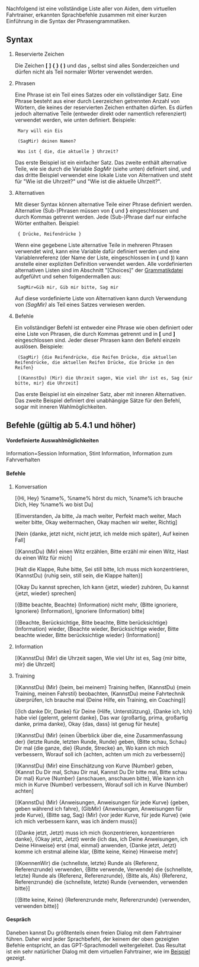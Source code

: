 Nachfolgend ist eine vollständige Liste aller von Aiden, dem virtuellen Fahrtrainer, erkannten Sprachbefehle zusammen mit einer kurzen Einführung in die Syntax der Phrasengrammatiken.

## Syntax

1. Reservierte Zeichen

   Die Zeichen **[**  **]**  **{**  **}**  **(**  **)** und das **,** selbst sind alles Sonderzeichen und dürfen nicht als Teil normaler Wörter verwendet werden.
   
2. Phrasen

   Eine Phrase ist ein Teil eines Satzes oder ein vollständiger Satz. Eine Phrase besteht aus einer durch Leerzeichen getrennten Anzahl von Wörtern, die keines der reservierten Zeichen enthalten dürfen. Es dürfen jedoch alternative Teile (entweder direkt oder namentlich referenziert) verwendet werden, wie unten definiert. Beispiele:
   
		Mary will ein Eis

		(SagMir) deinen Namen?

		Was ist { die, die aktuelle } Uhrzeit?

   Das erste Beispiel ist ein einfacher Satz. Das zweite enthält alternative Teile, wie sie durch die Variable *SagMir* (siehe unten) definiert sind, und das dritte Beispiel verwendet eine lokale Liste von Alternativen und steht für "Wie ist die Uhrzeit?" und "Wie ist die aktuelle Uhrzeit?".


3. Alternativen

   Mit dieser Syntax können alternative Teile einer Phrase definiert werden. Alternative (Sub-)Phrasen müssen von **{** und **}** eingeschlossen und durch Kommas getrennt werden. Jede (Sub-)Phrase darf nur einfache Wörter enthalten. Beispiel:
   
		{ Drücke, Reifendrücke }

   Wenn eine gegebene Liste alternative Teile in mehreren Phrasen verwendet wird, kann eine Variable dafür definiert werden und eine Variablenreferenz (der Name der Liste, eingeschlossen in **(** und **)**) kann anstelle einer expliziten Definition verwendet werden. Alle vordefinierten alternativen Listen sind im Abschnitt "[Choices]" der [Grammatikdatei](https://github.com/SeriousOldMan/Simulator-Controller/blob/main/Sources/Assistants/Grammars/Race%20Engineer.grammars.de) aufgeführt und sehen folgendermaßen aus:

		SagMir=Gib mir, Gib mir bitte, Sag mir

   Auf diese vordefinierte Liste von Alternativen kann durch Verwendung von *(SagMir)* als Teil eines Satzes verwiesen werden.

4. Befehle

   Ein vollständiger Befehl ist entweder eine Phrase wie oben definiert oder eine Liste von Phrasen, die durch Kommas getrennt und in **[** und **]** eingeschlossen sind. Jeder dieser Phrasen kann den Befehl einzeln auslösen. Beispiele:

		(SagMir) {die Reifendrücke, die Reifen Drücke, die aktuellen Reifendrücke, die aktuellen Reifen Drücke, die Drücke in den Reifen}
		
		[(KannstDu) (Mir) die Uhrzeit sagen, Wie viel Uhr ist es, Sag {mir bitte, mir} die Uhrzeit]

   Das erste Beispiel ist ein einzelner Satz, aber mit inneren Alternativen. Das zweite Beispiel definiert drei unabhängige Sätze für den Befehl, sogar mit inneren Wahlmöglichkeiten.

## Befehle (gültig ab 5.4.1 und höher)

#### Vordefinierte Auswahlmöglichkeiten

Information=Session Information, Stint Information, Information zum Fahrverhalten

#### Befehle

1.  Konversation

	[{Hi, Hey} %name%, %name% hörst du mich, %name% ich brauche Dich, Hey %name% wo bist Du]
	
	[Einverstanden, Ja bitte, Ja mach weiter, Perfekt mach weiter, Mach weiter bitte, Okay weitermachen, Okay machen wir weiter, Richtig]
	
	[Nein {danke, jetzt nicht, nicht jetzt, ich melde mich später}, Auf keinen Fall]

	[(KannstDu) (Mir) einen Witz erzählen, Bitte erzähl mir einen Witz, Hast du einen Witz für mich]

	[Halt die Klappe, Ruhe bitte, Sei still bitte, Ich muss mich konzentrieren, (KannstDu) {ruhig sein, still sein, die Klappe halten}]

	[Okay Du kannst sprechen, Ich kann {jetzt, wieder} zuhören, Du kannst {jetzt, wieder} sprechen]

	[{Bitte beachte, Beachte} (Information) nicht mehr, {Bitte ignoriere, Ignoriere} (Information), Ignoriere (Information) bitte]

	[{Beachte, Berücksichtige, Bitte beachte, Bitte berücksichtige} (Information) wieder, {Beachte wieder, Berücksichtige wieder, Bitte beachte wieder, Bitte berücksichtige wieder} (Information)]

2.  Information

	[(KannstDu) (Mir) die Uhrzeit sagen, Wie viel Uhr ist es, Sag {mir bitte, mir} die Uhrzeit]

3.  Training

	[(KannstDu) (Mir) {beim, bei meinem} Training helfen, (KannstDu) {mein Training, meinen Fahrstil} beobachten, (KannstDu) meine Fahrtechnik überprüfen, Ich brauche mal {Deine Hilfe, ein Training, ein Coaching}]

	[{Ich danke Dir, Danke} für Deine {Hilfe, Unterstützung}, {Danke ich, Ich} habe viel {gelernt, gelernt danke}, Das war {großartig, prima, großartig danke, prima danke}, Okay {das, dass} ist genug für heute]

	[(KannstDu) (Mir) {einen Überblick über die, eine Zusammenfassung der} {letzte Runde, letzten Runde, Runde} geben, {Bitte schau, Schau} Dir mal {die ganze, die} {Runde, Strecke} an, Wo kann ich mich verbessern, Worauf soll ich {achten, achten um mich zu verbessern}]

	[(KannstDu) (Mir) eine Einschätzung von Kurve (Number) geben, {Kannst Du Dir mal, Schau Dir mal, Kannst Du Dir bitte mal, Bitte schau Dir mal} Kurve (Number) {anschauen, anschauen bitte}, Wie kann ich mich in Kurve (Number) verbessern, Worauf soll ich in Kurve (Number) achten]

	[(KannstDu) (Mir) {Anweisungen, Anweisungen für jede Kurve} {geben, geben während ich fahre}, (GibMir) {Anweisungen, Anweisungen für jede Kurve}, {Bitte sag, Sag} (Mir) {vor jeder Kurve, für jede Kurve} {wie ich mich verbessern kann, was ich ändern muss}]

	[{Danke jetzt, Jetzt} muss ich mich {konzentrieren, konzentrieren danke}, {Okay jetzt, Jetzt} werde {ich das, ich Deine Anweisungen, ich Deine Hinweise} erst {mal, einmal} anwenden, {Danke jetzt, Jetzt} komme ich erstmal alleine klar, {Bitte keine, Keine} Hinweise mehr]

	[(KoennenWir) die {schnellste, letzte} Runde als {Referenz, Referenzrunde} verwenden, {Bitte verwende, Verwende} die {schnellste, letzte} Runde als {Referenz, Referenzrunde}, {Bitte als, Als} {Referenz, Referenzrunde} die {schnellste, letzte} Runde {verwenden, verwenden bitte}]

	[{Bitte keine, Keine} {Referenzrunde mehr, Referenzrunde} {verwenden, verwenden bitte}]

#### Gespräch

Daneben kannst Du größtenteils einen freien Dialog mit dem Fahrtrainer führen. Daher wird jeder Sprachbefehl, der keinem der oben gezeigten Befehle entspricht, an das GPT-Sprachmodell weitergeleitet. Das Resultat ist ein sehr natürlicher Dialog mit dem virtuellen Fahrtrainer, wie im [Beispiel](https://github.com/SeriousOldMan/Simulator-Controller/wiki/AI-Driving-Coach#a-typical-dialog) gezeigt.